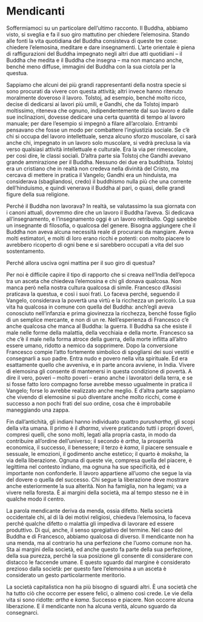 # Mendicanti

Soffermiamoci su un particolare dell’ultimo racconto. Il Buddha, abbiamo visto, si sveglia e fa il suo giro mattutino per chiedere l’elemosina. Stando alle fonti  la vita quotidiana del Buddha consisteva di queste tre cose: chiedere l’elemosina, meditare e dare insegnamenti. L’arte orientale è piena di raffigurazioni del Buddha impegnato negli altri due atti quotidiani – il Buddha che medita e il Buddha che insegna – ma non mancano anche, benché meno diffuse, immagini del Buddha con la sua ciotola per la questua. 

Sappiamo che alcuni dei più grandi rappresentanti della nostra specie si sono procurati da vivere con questa attività; altri invece hanno ritenuto moralmente doveroso il lavoro. Tolstoj, ad esempio, benché molto ricco, decise di dedicarsi ai lavori più umili, e Gandhi, che da Tolstoj imparò moltissimo, riteneva che ognuno, indipendentemente dal suo lavoro e dalle sue inclinazioni, dovesse dedicare una certa quantità di tempo al lavoro manuale; per dare l’esempio si impegnò a filare all’arcolaio. Entrambi pensavano che fosse un modo per combattere l’ingiustizia sociale. Se c’è chi si occupa del lavoro intellettuale, senza alcuno sforzo muscolare, ci sarà anche chi, impegnato in un lavoro solo muscolare, si vedrà preclusa la via verso qualsiasi attività intellettuale e culturale. Era la via per rimescolare, per così dire, le classi sociali. D’altra parte sia Tolstoj che Gandhi avevano grande ammirazione per il Buddha. Nessuno dei due era buddhista. Tolstoj era un cristiano che in realtà non credeva nella divinità del Cristo, ma cercava di mettere in pratica il Vangelo; Gandhi era un hinduista, ma considerava (sbagliandosi, credo) il buddhismo nulla più che una corrente dell’hinduismo, e quindi venerava il Buddha al pari, o quasi, delle grandi figure della sua religione.

Perché il Buddha non lavorava? In realtà, se valutassimo la sua giornata con i canoni attuali, dovremmo dire che un lavoro il Buddha l’aveva. Si dedicava all’insegnamento, e l’insegnamento oggi è un lavoro retribuito. Oggi sarebbe un insegnante di filosofia, o qualcosa del genere. Bisogna aggiungere che il Buddha non aveva alcuna necessità reale di procurarsi da mangiare. Aveva molti estimatori, e molti di loro erano ricchi e potenti: con molto piacere lo avrebbero ricoperto di ogni bene e si sarebbero occupati a vita del suo sostentamento.

Perché allora usciva ogni mattina per il suo giro di questua? 

Per noi è difficile capire il tipo di rapporto che si creava nell’India dell’epoca tra un asceta che chiedeva l’elemosina e chi gli donava qualcosa. Non manca però nella nostra cultura qualcosa di simile. Francesco d’Assisi praticava la questua, e così i suoi frati. Lo faceva perché, seguendo il Vangelo, considerava la povertà una virtù e la ricchezza un pericolo. La sua vita ha qualcosa in comune con quella del Buddha: anch’egli aveva conosciuto nell’infanzia e prima giovinezza la ricchezza, benché fosse figlio di un semplice mercante, e non di un re. Nell’esperienza di Francesco c’è anche qualcosa che manca al Buddha: la guerra. Il Buddha sa che esiste il male nelle forme della malattia, della vecchiaia e della morte. Francesco sa che c’è il male nella forma atroce della guerra, della morte inflitta all’altro essere umano, ridotto a nemico da sopprimere. Dopo la conversione Francesco compie l’atto fortemente simbolico di spogliarsi dei suoi vestiti e consegnarli a suo padre. Entra nudo e povero nella vita spirituale. Ed era esattamente quello che avveniva, e in parte ancora avviene, in India. Vivere di elemosina gli consente di mantenersi in questa condizione di povertà. A dire il vero, poveri – molto poveri – erano anche i lavoratori della terra, e se si fosse fatto loro compagno forse avrebbe messo ugualmente in pratica il Vangelo; forse lo avrebbe realizzato anche meglio. E d’altra parte sappiamo che vivendo di elemosine si può diventare anche molto ricchi, come è successo a non pochi frati del suo ordine, cosa che è improbabile maneggiando una zappa. 

Fin dall’antichità, gli indiani hanno individuato quattro _purushartha_, gli scopi della vita umana. Il primo è il _dharma_, vivere praticando tutti i propri doveri, compresi quelli, che sono molti, legati alla propria casta, in modo da contribuire all’ordine dell’universo; il secondo è _artha_, la prosperità economica, il successo, il benessere; il terzo è _kama_, il piacere sensuale e sessuale, le emozioni, il godimento anche estetico; il quarto è _moksha_, la via della liberazione. Ognuna di queste vie, compresa quella del piacere, è legittima nel contesto indiano, ma ognuna ha sue specificità, ed è importante non confonderle. Il lavoro appartiene all’uomo che segue la via del dovere o quella del successo. Chi segue la liberazione deve mostrare anche esteriormente la sua alterità. Non ha famiglia, non ha legami; va a vivere nella foresta. È ai margini della società, ma al tempo stesso ne è in qualche modo il centro. 

La parola mendicante deriva da menda, ossia difetto. Nella società occidentale chi, al di là dei motivi religiosi, chiedeva l’elemosina, lo faceva perché qualche difetto o malattia gli impediva di lavorare ed essere produttivo. Di qui, anche, il senso spregiativo del termine. Nel caso del Buddha e di Francesco, abbiamo qualcosa di diverso. Il mendicante non ha una menda, ma al contrario ha una perfezione che l’uomo comune non ha. Sta ai margini della società, ed anche questo fa parte della sua perfezione, della sua purezza, perché la sua posizione gli consente di considerare con distacco le faccende umane. E questo sguardo dal margine è considerato prezioso dalla società: per questo fare l’elemosina a un asceta è considerato un gesto particolarmente meritorio.

La società capitalistica non ha più bisogno di sguardi altri. È una società che ha tutto ciò che occorre per essere felici, o almeno così crede. Le vie della vita si sono ridotte: _artha_ e _kama_. Successo e piacere. Non occorre alcuna liberazione. E il mendicante non ha alcuna verità, alcuno sguardo da consegnarci. 
